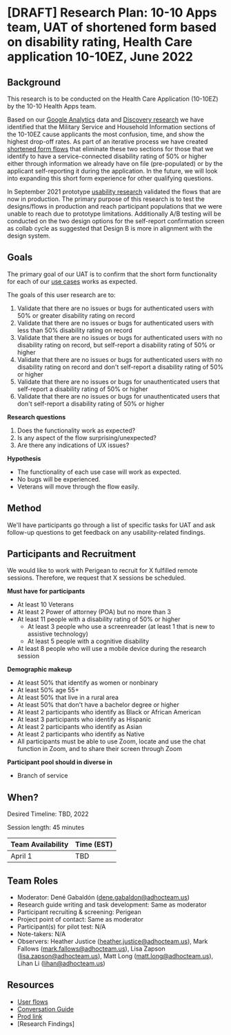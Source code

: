 # [DRAFT] Research Plan: 10-10 Apps team, UAT of shortened form based on disability rating, Health Care application 10-10EZ, June 2022

## Background
This research is to be conducted on the Health Care Application (10-10EZ) by the 10-10 Health Apps team.

Based on our [Google Analytics](https://docs.google.com/presentation/d/1HDGBx-whUrSArDLf8OP_-65lCMPi36h0ihHPA3XqmIk/edit#slide=id.p1) data and [Discovery research](https://github.com/department-of-veterans-affairs/va.gov-team/blob/master/products/caregivers/10-10EZ/Research%20April-May%202021/End%20user%20discovery%20research/research%20findings.md) we have identified that the Military Service and Household Information sections of the 10-10EZ cause applicants the most confusion, time, and show the highest drop-off rates. As part of an iterative process we have created [shortened form flows](https://www.sketch.com/s/da85cf44-4503-4e98-834e-ff068b242ef6/p/A71F1C96-FF98-42A2-9ADD-6D4B7A1DDB20) that eliminate these two sections for those that we identify to have a service-connected disability rating of 50% or higher either through information we already have on file (pre-populated) or by the applicant self-reporting it during the application. In the future, we will look into expanding this short form experience for other qualifying questions.

In September 2021 prototype [usability research](https://github.com/department-of-veterans-affairs/va.gov-team/blob/master/products/caregivers/10-10EZ/Short%20form%20flow%20research/Research%20findings.md) validated the flows that are now in production. The primary purpose of this research is to test the designs/flows in production and reach participant populations that we were unable to reach due to prototype limitations. Additionally A/B testing will be conducted on the two design options for the self-report confirmation screen as collab cycle as suggested that Design B is more in alignment with the design system. 

## Goals	
The primary goal of our UAT is to confirm that the short form functionality for each of our [use cases](https://github.com/department-of-veterans-affairs/va.gov-team/blob/master/products/health-care/application/va-application/product/Short-form-use-cases.md) works as expected.

The goals of this user research are to:
1. Validate that there are no issues or bugs for authenticated users with 50% or greater disability rating on record
2. Validate that there are no issues or bugs for authenticated users with less than 50% disability rating on record
3. Validate that there are no issues or bugs for authenticated users with no disability rating on record, but self-report a disability rating of 50% or higher
4. Validate that there are no issues or bugs for authenticated users with no disability rating on record and don't self-report a disability rating of 50% or higher
5. Validate that there are no issues or bugs for unauthenticated users that self-report a disability rating of 50% or higher
6. Validate that there are no issues or bugs for unauthenticated users that don't self-report a disability rating of 50% or higher


**Research questions**
1. Does the functionality work as expected?
2. Is any aspect of the flow surprising/unexpected?
3. Are there any indications of UX issues?


**Hypothesis**
- The functionality of each use case will work as expected.
- No bugs will be experienced.
- Veterans will move through the flow easily.


## Method	
We'll have participants go through a list of specific tasks for UAT and ask follow-up questions to get feedback on any usability-related findings.
  	

## Participants and Recruitment	
We would like to work with Perigean to recruit for X fulfilled remote sessions. Therefore, we request that X sessions be scheduled.

**Must have for participants**

- At least 10 Veterans
- At least 2 Power of attorney (POA) but no more than 3
- At least 11 people with a disability rating of 50% or higher 
     - At least 3 people who use a screenreader (at least 1 that is new to assistive technology)
     - At least 5 people with a cognitive disability
- At least 8 people who will use a mobile device during the research session

**Demographic makeup**
- At least 50% that identify as women or nonbinary
- At least 50% age 55+
- At least 50% that live in a rural area
- At least 50% that don't have a bachelor degree or higher
- At least 2 participants who identify as Black or African American
- At least 3 participants who identify as Hispanic
- At least 2 participants who identify as Asian
- At least 2 participants who identify as Native
- All participants must be able to use Zoom, locate and use the chat function in Zoom, and to share their screen through Zoom



**Participant pool should in diverse in**
- Branch of service



## When? 	
Desired Timeline: TBD, 2022

Session length: 45 minutes

	
Team Availability | Time (EST)
------------------|--------------
April 1     | TBD





## Team Roles	
	
- Moderator: Dené Gabaldón (dene.gabaldon@adhocteam.us)	
- Research guide writing and task development: Same as moderator
- Participant recruiting & screening:	Perigean
- Project point of contact:	Same as moderator
- Participant(s) for pilot test: N/A
- Note-takers: N/A
- Observers: Heather Justice (heather.justice@adhocteam.us), Mark Fallows (mark.fallows@adhocteam.us), Lisa Zapson (lisa.zapson@adhocteam.us), Matt Long (matt.long@adhocteam.us), Lihan Li (lihan@adhocteam.us)  
	

## Resources	
- [User flows](https://www.sketch.com/s/da85cf44-4503-4e98-834e-ff068b242ef6/p/A71F1C96-FF98-42A2-9ADD-6D4B7A1DDB20)
- [Conversation Guide]([h](https://github.com/department-of-veterans-affairs/va.gov-team/blob/master/products/health-care/application/va-application/research/short%20form%20UAT%20may.june%202022/conversation-guide.md))
- [Prod link](https://va.gov/health-care/apply/application/introduction)
- [Research Findings]
